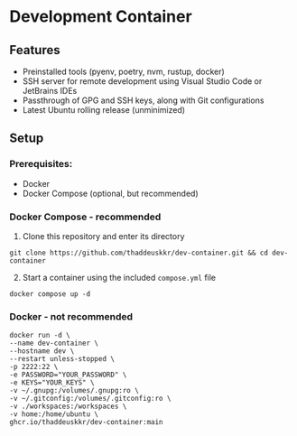 # Development Container

## Features
- Preinstalled tools (pyenv, poetry, nvm, rustup, docker)
- SSH server for remote development using Visual Studio Code or JetBrains IDEs
- Passthrough of GPG and SSH keys, along with Git configurations
- Latest Ubuntu rolling release (unminimized)

## Setup
### Prerequisites:
- Docker
- Docker Compose (optional, but recommended)
### Docker Compose - recommended
1. Clone this repository and enter its directory
```
git clone https://github.com/thaddeuskkr/dev-container.git && cd dev-container
```
2. Start a container using the included `compose.yml` file
```
docker compose up -d
```
### Docker - not recommended
```
docker run -d \
--name dev-container \
--hostname dev \
--restart unless-stopped \
-p 2222:22 \
-e PASSWORD="YOUR_PASSWORD" \
-e KEYS="YOUR_KEYS" \
-v ~/.gnupg:/volumes/.gnupg:ro \
-v ~/.gitconfig:/volumes/.gitconfig:ro \
-v ./workspaces:/workspaces \
-v home:/home/ubuntu \
ghcr.io/thaddeuskkr/dev-container:main
```
